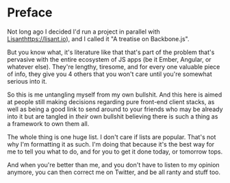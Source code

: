 # Preface

Not long ago I decided I'd run a project in parallel with [Lisant]()https://lisant.io), and I called it "A treatise on Backbone.js".

But you know what, it's literature like that that's part of the problem that's pervasive with the entire ecosystem of JS apps (be it Ember, Angular, or whatever else). They're lengthy, tiresome, and for every one valuable piece of info, they give you 4 others that you won't care until you're somewhat serious into it.

So this is me untangling myself from my own bullshit. And this here is aimed at people still making decisions regarding pure front-end client stacks, as well as being a good link to send around to your friends who may be already into it but are tangled in *their* own bullshit believing there is such a thing as a framework to own them all.

The whole thing is one huge list. I don't care if lists are popular. That's not why I'm formatting it as such. I'm doing that because it's the best way for me to tell you what to do, and for you to get it done today, or tomorrow tops.

And when you're better than me, and you don't have to listen to my opinion anymore, you can then correct me on Twitter, and be all ranty and stuff too.
